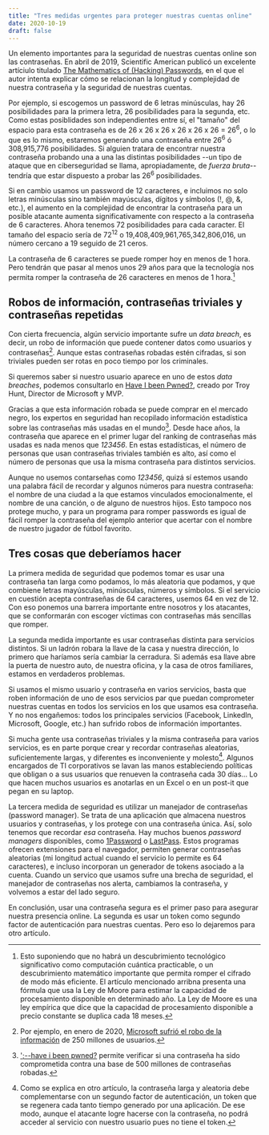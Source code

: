 ```yaml
---
title: "Tres medidas urgentes para proteger nuestras cuentas online"
date: 2020-10-19
draft: false
---
```


Un elemento importantes para la seguridad de nuestras cuentas online son las contraseñas. En abril de 2019, Scientific American publicó un excelente artíciulo titulado [The Mathematics of (Hacking) Passwords](https://www.scientificamerican.com/article/the-mathematics-of-hacking-passwords/), en el que el autor intenta explicar cómo se relacionan la longitud y complejidad de nuestra contraseña y la seguridad de nuestras cuentas.

Por ejemplo, si escogemos un password de 6 letras minúsculas, hay 26 posibilidades para la primera letra, 26 posibilidades para la segunda, etc. Como estas posiblidades son independientes entre sí, el "tamaño" del espacio para esta contraseña es de 26 x 26 x 26 x 26 x 26 x 26 = 26<sup>6</sup>, o lo que es lo mismo, estaremos generando una contraseña entre 26<sup>6</sup> ó 308,915,776 posibilidades. Si alguien tratara de encontrar nuestra contraseña probando una a una las distintas posibilidades --un tipo de ataque que en ciberseguridad se llama, apropiadamente, de _fuerza bruta_-- tendría que estar dispuesto a probar las 26<sup>6</sup> posibilidades.

Si en cambio usamos un password de 12 caracteres, e incluimos no solo letras minúsculas sino también mayúsculas, dígitos y símbolos (!, @, &, etc.), el aumento en la complejidad de encontrar la contraseña para un posible atacante aumenta significativamente con respecto a la contraseña de 6 caracteres. Ahora tenemos 72 posibilidades para cada caracter. El tamaño del espacio sería de  72<sup>12</sup> o 19,408,409,961,765,342,806,016, un número cercano a 19 seguido de 21 ceros.

La contraseña de 6 caracteres se puede romper hoy en menos de 1 hora. Pero tendrán que pasar al menos unos 29 años para que la tecnología nos permita romper la contraseña de 26 caracteres en menos de 1 hora.[^moore]

[^moore]: Esto suponiendo que no habrá un descubrimiento tecnológico significativo como computación cuántica practicable, o un descubrimiento matemático importante que permita romper el cifrado de modo más eficiente. El artículo mencionado arribna presenta una fórmula que usa la Ley de Moore para estimar la capacidad de procesamiento disponible en determinado año. La Ley de Moore es una ley empírica que dice que la capacidad de procesamiento disponible a precio constante se duplica cada 18 meses.

## Robos de información, contraseñas triviales y contraseñas repetidas

Con cierta frecuencia, algún servicio importante sufre un _data breach_, es decir, un robo de información que puede contener datos como usuarios y contraseñas[^microsoft-data-breach]. Aunque estas contraseñas robadas estén cifradas, si son triviales pueden ser rotas en poco tiempo por los criminales.

Si queremos saber si nuestro usuario aparece en uno de estos _data breaches_, podemos consultarlo en [Have I been Pwned?](https://haveibeenpwned.com/), creado por Troy Hunt, Director de Microsoft y MVP.

Gracias a que esta información robada se puede comprar en el mercado negro, los expertos en seguridad han recopilado información estadística sobre las contraseñas más usadas en el mundo[^my-password-pwned]. Desde hace años, la contraseña que aparece en el primer lugar del ranking de contraseñas más usadas es nada menos que *123456*. En estas estadísticas, el número de personas que usan contraseñas triviales también es alto, así como el número de personas que usa la misma contraseña para distintos servicios.

[^microsoft-data-breach]: Por ejemplo, en enero de 2020, [Microsoft sufrió el robo de la información](https://www.forbes.com/sites/daveywinder/2020/01/22/microsoft-security-shocker-as-250-million-customer-records-exposed-online/#cb5710d4d1b3) de 250 millones de usuarios.

[^my-password-pwned]:  [';--have i been pwned?](https://haveibeenpwned.com/Passwords) permite verificar si una contraseña ha sido comprometida contra una base de 500 millones de contraseñas robadas.

Aunque no usemos contarseñas como *123456*, quizá sí estemos usando una palabra fácil de recordar y algunos números para nuestra contraseña: el nombre de una ciudad a la que estamos vinculados emocionalmente, el nombre de una canción, o de alguno de nuestros hijos.  Esto tampoco nos protege mucho, y para un programa para romper passwords es igual de fácil romper la contraseña del ejemplo anterior que acertar con el nombre de nuestro jugador de fútbol favorito.

## Tres cosas que deberíamos hacer

La primera medida de seguridad que podemos tomar es usar una contraseña tan larga como podamos, lo más aleatoria que podamos, y que combiene letras mayúsculas, minúsculas, números y símbolos. Si el servicio en cuestión acepta contraseñas de 64 caracteres, usemos 64 en vez de 12. Con eso ponemos una barrera importante entre nosotros y los atacantes, que se conformarán con escoger víctimas con contraseñas más sencillas que romper.

La segunda medida importante es usar contraseñas distinta para servicios distintos. Si un ladrón robara la llave de la casa y nuestra dirección, lo primero que haríamos sería cambiar la cerradura. Si además esa llave abre la puerta de nuestro auto, de nuestra oficina, y la casa de otros familiares, estamos en verdaderos problemas.

Si usamos el mismo usuario y contraseña en varios servicios, basta que roben información de uno de esos servicios par que puedan comprometer nuestras cuentas en todos los servicios en los que usamos esa contraseña. Y no nos engañemos: todos los principales servicios (Facebook, LinkedIn, Microsoft, Google, etc.) han sufrido robos de información importantes.


Si mucha gente usa contraseñas triviales y la misma contraseña para varios servicios, es en parte porque crear y recordar contraseñas aleatorias, suficientemente largas, y diferentes es inconveniente y molesto[^token]. Algunos encargados de TI corporativos se lavan las manos estableciendo políticas que obligan o a sus usuarios que renueven la contraseña cada 30 días... Lo que hacen muchos usuarios es anotarlas en un Excel o en un post-it que pegan en su laptop.

[^token]: Como se explica en otro artículo, la contraseña larga y aleatoria debe complementarse con un segundo factor de autenticación, un token que se regenera cada tanto tiempo generado por una aplicación. De ese modo, aunque el atacante logre hacerse con la contraseña, no podrá acceder al servicio con nuestro usuario pues no tiene el token.

La tercera medida de seguridad es utilizar un manejador de contraseñas (password manager). Se trata de una aplicación que almacena nuestros usuarios y contraseñas, y los protege con una contraseña única. Así, solo tenemos que recordar _esa_ contraseña. Hay muchos buenos _password managers_ disponibles, como [1Password](https://1password.com) o [LastPass](https://lastpass.com). Estos programas ofrecen extensiones para el navegador, permiten generar contraseñas aleatorias (mi longitud actual cuando el servicio lo permite es 64 caracteres), e incluso incorporan un generador de tokens asociado a la cuenta. Cuando un servico que usamos sufre una brecha de seguridad, el manejador de contraseñas nos alerta, cambiamos la contraseña, y volvemos a estar del lado seguro.

En conclusión, usar una contraseña segura es el primer paso para asegurar nuestra presencia online. La segunda es usar un token como segundo factor de autenticación para nuestras cuentas.  Pero eso lo dejaremos para otro artículo.
